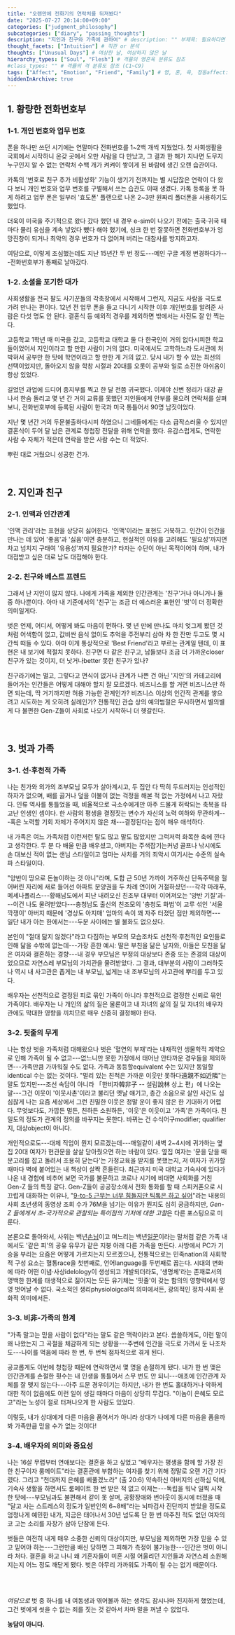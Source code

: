 ```yaml
---
title: "오랜만에 전화기의 연락처를 뒤져봤다"
date: "2025-07-27 20:14:00+09:00"
categories: ["judgment_philosophy"]
subcategories: ["diary", "passing_thoughts"]
description: "지인과 친구와 가족에 관하여" # description: "" 부제목: 필요하다면 추가
thought_facets: ["Intuition"] # 직관 or 분석
thoughts: ["Unusual Days"] # 여상한 날, 여상하지 않은 날
hierarchy_types: ["Soul", "Flesh"] # 격률의 영혼육 분류도 참조
#class_types: "" # 격률의 격 분류도 참조 (C1~C9)
tags: ["Affect", "Emotion", "Friend", "Family"] # 영, 혼, 육, 정동affect: 무의식적·생리적 반응 (감정의 원초적인 형태 또는 기반), 정서emotion: 주관적·의식적 경험 (개인의 경험, 성격, 문화적 배경 등에 따라 다르게 표출 가능), 음식료, 동영상 시청, 여행, 운동, 가족과 보내는 시간, 교회에서 보내는 시간
hiddenInArchive: true
---
```

## 1. 황량한 전화번호부
### 1-1. 개인 번호와 업무 번호
폰을 하나만 쓰던 시기에는 연말마다 전화번호를 1~2백 개씩 지웠었다. 첫 사회생활을 국회에서 시작하니 온갖 곳에서 오만 사람을 다 만났고, 그 결과 한 해가 지나면 도무지 누구인지 알 수 없는 연락처 수백 개가 켜켜이 쌓이게 된 바람에 생긴 오랜 습관이다.

카톡의 '번호로 친구 추가 비활성화' 기능이 생기기 전까지는 별 시답잖은 연락이 다 왔다 보니 개인 번호와 업무 번호를 구별해서 쓰는 습관도 이때 생겼다. 카톡 등록을 못 하게 하려고 업무 폰은 일부러 '효도폰' 플랜으로 나온 2~3만 원짜리 폴더폰을 사용하기도 했었다.

더욱이 미국을 주기적으로 왔다 갔다 했던 내 경우 e-sim이 나오기 전에는 출국·귀국 때마다 물리 유심을 계속 넣었다 뺐다 해야 했기에, 싱크 한 번 잘못하면 전화번호부가 엉망진창이 되거나 최악의 경우 번호가 다 없어져 버리는 대참사를 방지하고자.

여담으로, 이렇게 조심했는데도 지난 15년간 두 번 정도---<span class='append'>메인 구글 계정 변경하다가</span>---전화번호부가 통째로 날아갔다.

### 1-2. 소셜을 포기한 대가
사회생활을 전국 팔도 사기꾼들의 각축장에서 시작해서 그런지, 지금도 사람을 극도로 가려 만나는 편이다. 12년 전 업무 폰을 들고 다니기 시작한 이후 개인번호를 알려준 사람은 다섯 명도 안 된다. 결혼식 등 예외적 경우를 제외하면 밖에서는 사진도 잘 안 찍는다.

고등학교 1학년 때 미국을 갔고, 고등학교 대학교 둘 다 한국인이 거의 없다시피한 학교들이었어서 지인이라고 할 만한 사람이 거의 없다. 미국에서도 고학하느라 도서관에 처박혀서 공부만 한 탓에 학연이라고 할 만한 게 거의 없고. 당시 내가 할 수 있는 최선의 선택이었지만, 돌아오지 않을 학창 시절과 20대를 오롯이 공부와 일로 소진한 아쉬움이 항상 있었다.

길었던 과업에 드디어 종지부를 찍고 한 달 전쯤 귀국했다. 이제야 신변 정리가 대강 끝나서 한숨 돌리고 몇 년 간 거의 교류를 못했던 지인들에게 안부를 물으려 연락처를 살펴보니, 전화번호부에 등록된 사람이 한국과 미국 통틀어서 90명 남짓이었다.

지난 몇 년간 거의 두문불출하다시피 하였으니 그네들에게는 다소 급작스러울 수 있지만 결혼식이 두어 달 남은 관계로 청첩장 전달을 위해 연락을 했다. 유감스럽게도, 연락한 사람 수 자체가 적은데 연락을 받은 사람 수는 더 적었다.

뿌린 대로 거뒀으니 성공한 건가.

<br>

## 2. 지인과 친구
### 2-1. 인맥과 인간관계
'인맥 관리'라는 표현을 상당히 싫어한다. '인맥'이라는 표현도 거북하고. 인간이 인간을 만나는 데 있어 '좋음'과 '싫음'이면 충분하고, 현실적인 이유를 고려해도 '필요성'까지면 차고 넘치지 구태여 '유용성'까지 필요한가? 타자는 수단이 아닌 목적이어야 하며, 내가 대접받고 싶은 대로 남도 대접해야 한다.

### 2-2. 친구와 베스트 프렌드
그래서 난 지인이 많지 않다. 나에게 가족을 제외한 인간관계는 '친구'거나 아니거나 둘 중 하나뿐이다. 아마 내 기준에서의 '친구'는 조금 더 예스러운 표현인 '벗'이 더 정확한 의미일게다.

벗은 언제, 어디서, 어떻게 봐도 마음이 편하다. 몇 년 만에 만나도 마치 엊그제 봤던 것처럼 어색함이 없고, 값비싼 음식 없이도 추억을 주전부리 삼아 차 한 잔만 두고도 몇 시간씩 떠들 수 있다. 아마 이게 통상적으로 'Best Friend'라고 부르는 관계일 텐데, 이 표현은 내 보기에 적절치 못하다. 친구면 다 같은 친구고, 남들보다 조금 더 가까운closer 친구가 있는 것이지, 더 낫거나better 못한 친구가 있나? 

친구라기에는 멀고, 그렇다고 면식이 없거나 관계가 나쁜 건 아닌 '지인'의 카테고리에 들어가는 인간들은 어떻게 대해야 할지 잘 모르겠다. 비즈니스를 할 거면 비즈니스만 하면 되는데, 딱 거기까지만 허용 가능한 관계인가? 비즈니스 이상의 인간적 관계를 쌓으려고 시도하는 게 오히려 실례인가? 전통적인 관습 상의 예의범절은 무시하면서 별의별 게 다 불편한 Gen-Z들이 사회로 나오기 시작하니 더 헷갈린다.

<br>

## 3. 벗과 가족
### 3-1. 선·후천적 가족
나는 친가와 외가의 조부모님 모두가 살아계시고, 두 집안 다 딱히 두드러지는 인성적인 하자가 없으며, 배를 곯거나 덮을 이불이 없는 걱정을 해본 적 없는 가정에서 나고 자랐다. 인류 역사를 통틀었을 때, 비율적으로 극소수에게만 아주 드물게 허락되는 축복을 타고난 인생인 셈이다. 한 사람의 평생을 결정짓는 변수가 자신의 노력 여하와 무관하게---<span class="append">혹은 노력할 기회 자체가 주어지지 않은 채</span>---결정된다는 점이 매우 애석하다.

내 가족은 여느 가족처럼 이런저런 탈도 많고 말도 많았지만 그럭저럭 화목한 축에 낀다고 생각한다. 두 분 다 배울 만큼 배우셨고, 아버지는 주색잡기는커녕 골프나 낚시에도 손 대보신 적이 없는 샌님 스타일이고 엄마는 사치를 거의 죄악시 여기시는 수준의 실속파 스타일이다.

<span class="quote">"양반이 땅으로 돈놀이하는 것 아니"</span>라며, 도합 근 50년 가까이 거주하신 단독주택을 헐어버린 자리에 새로 들어선 아파트 분양권을 두 차례 연이어 거절하셨던---<span class="append">각각 마래푸, 메세나폴리스</span>---황해남도에서 피난 내려오신 친조부 대부터 이어져오는 '양반 기질'과---<span class="append">이건 나도 물려받았다</span>---충청남도 출신의 친조모의 '충청도 화법'이 고루 섞인 '서울 깍쟁이' 아버지 때문에 '경상도 아지매' 엄마의 속이 꽤 자주 터졌던 점만 제외하면---<span class="append"> 일단 내가 아는 한에서는</span>---두분 사이에는 별 불화도 없으셨다.

본인이 <span class="quote">"절대 닮지 않겠다"</span>라고 다짐하는 부모의 모습조차도 선천적·후천적인 요인들로 인해 닮을 수밖에 없는데---<span class="append">가장 흔한 예시: 딸은 부친을 닮은 남자와, 아들은 모친을 닮은 여자와 결혼하는 경향</span>---내 경우 부모님은 부정의 대상보다 존중 또는 존경의 대상이었으므로 자연스레 부모님의 가치관을 물려받았다. 그 결과, 대부분의 사람이 그러하듯 나 역시 내 사고관은 좁게는 내 부모님, 넓게는 내 조부모님의 사고관에 뿌리를 두고 있다.

배우자는 선천적으로 결정된 피로 묶인 가족이 아니라 후천적으로 결정한 신뢰로 묶인 가족이다. 배우자는 나 개인의 삶의 질은 물론이고 내 자녀의 삶의 질 및 자녀의 배우자관에도 막대한 영향을 끼치므로 매우 신중히 결정해야 한다.

### 3-2. 핏줄의 무게
나는 항상 벗을 가족처럼 대해왔으나 벗은 '혈연의 부재'라는 내재적인 생물학적 제약으로 인해 가족이 될 수 없고---<span class="append">없느니만 못한 가정에서 태어난 안타까운 경우들을 제외하면</span>---가족만큼 가까워질 수도 없다. 가족과 동등할equivalent 수는 있지만 동일할identical 수는 없는 것이다. <span class="quote">"멀리 있는 친척은 가까운 이웃만 못하다遠親不如近隣"</span>는 말도 있지만---<span class="append">조선 속담이 아니라 「한비자韓非子 -- 설림說林 상上 편」에 나오는 말</span>---그건 이웃이 '이웃사촌'이라고 불리던 옛날 얘기고, 층간 소음으로 살인 사건도 심심찮게 나는 요즘 세상에서 그런 친밀한 이웃은 정말 운이 좋지 않은 한 기대하기 어렵다. 무엇보다도, 가깝든 멀든, 친하든 소원하든, '이웃'은 이웃이고 '가족'은 가족이다. 친밀도의 정도가 관계의 정의를 바꾸지는 못한다. 바뀌는 건 수식어구modifier; qualifier지, 대상object이 아니다.

개인적으로도---<span class="append">대체 직업이 뭔지 모르겠는데</span>---매일같이 새벽 2~4시에 귀가하는 옆집 20대 여자가 현관문을 살살 닫아줬으면 하는 바람이 있다. 옆집 여자는 '문을 닫을 때 문고리를 잡고 돌려서 조용히 닫는다'는 가정교육을 받지를 못했는지, 저 여자가 귀가할 때마다 벽에 붙어있는 내 책상이 살짝 흔들린다. 최근까지 미국 대학교 기숙사에 있다가 나온 내 경험에 비추어 보면 국가를 불문하고 코로나 시기에 비대면 사회화를 거친 Gen-Z 들의 특징 같다. Gen-Z들이 공공장소에서 전화 통화를 할 때 스피커폰으로 시끄럽게 대화하는 이유나, <span class="quote">"[9-to-5 근무는 너무 힘들지만 틱톡은 하고 싶어](https://m.entertain.naver.com/home/article/003/0012170358)"</span>라는 내용의 사회 초년생의 동영상 조회 수가 76M을 넘기는 이유가 뭔지도 심히 궁금하지만, *Gen-Z 들에게서 초-국가적으로 관찰되는 특이점의 기저에 대한 고찰*은 다른 포스팅으로 미룬다.

본론으로 돌아와서, 사위는 백년<u>손님</u>이고 며느리는 백년<u>일꾼</u>이라는 말처럼 같은 가족 내에서도 '같은 피'의 공유 유무가 같은 지붕 아래 다른 가족을 만든다. 사방에서 PC가 기승을 부리는 요즘은 어떻게 가르치는지 모르겠으나, 전통적으로는 민족nation의 사회학적 구성 요소는 혈통race을 첫번째로, 언어language를 두번째로 꼽는다. 시대의 변화에 따라 어떤 이념·사상idelology이 생성되고 개발되더라도, '생명체'라는 존재로서의 명백한 한계를 태생적으로 짊어지는 모든 유기체는 '핏줄'이 갖는 함의의 영향력에서 영영 벗어날 수 없다. 국소적인 생리physioloigcal적 의미에서든, 광의적인 정치·사회·문화적 의미에서든.

### 3-3. 비非-가족의 한계
<span class="quote">"가족 말고는 믿을 사람이 없다"</span>라는 말도 같은 맥락이라고 본다. 씁쓸하게도, 이런 말이 왜 나왔는지 그 곡절을 체감하게 되는 상황을---<span class="append">주변에 인간을 극도로 가려서 둔 나조차도</span>---나이를 먹음에 따라 한 번, 두 번씩 점차적으로 겪게 된다.

공교롭게도 이번에 청첩장 때문에 연락하면서 몇 명을 손절하게 됐다. 내가 한 번 맺은 인간관계를 손절한 횟수는 내 인생을 통틀어서 스무 번도 안 되니---<span class="append">애초에 인간관계 자체를 잘 맺지 않는다</span>---아주 드문 경우이기는 하지만, 내가 한 번도 홀대하거나 악하게 대한 적이 없음에도 이런 일이 생길 때마다 마음이 상당히 무겁다. <span class="quote">"이놈이 은혜도 모르고"</span>라는 노성이 절로 터져나오게 한 사람도 있었다.

이렇듯, 내가 상대에게 다른 마음을 품어서가 아니라 상대가 나에게 다른 마음을 품을까 봐 가족만큼 믿을 수가 없는 것이다!

### 3-4. 배우자의 의미와 중요성
나는 16살 무렵부터 연애보다는 결혼을 하고 싶었고 <span class="quote">"배우자는 평생을 함께 할 가장 친한 친구이자 룸메이트"</span>라는 결혼관에 부합하는 여자를 찾기 위해 정말로 오랜 기간 기다렸다. 그리고 <span class="quote">"천대까지 은혜를 베풀겠노라" (출 20:6)</span> 약속하신 아버지의 선하심 덕에, 기숙사 생활을 하면서도 룸메이트 한 번 받은 적 없고 이제는---<span class="append">독립을 워낙 일찍 시작한 탓에</span>---부모님과도 불편해서 같이 못 살며, 공황장애와 번아웃이 동시에 터졌을 때 <span class="quote">"달고 사는 스트레스의 정도가 일반인의 6~8배"</span>라는 뇌파검사 진단까지 받았을 정도로 엄청나게 예민한 내가, 지금은 태어나서 30년 넘도록 단 한 번 마주친 적도 없던 여자의 코 고는 소리를 자장가 삼아 단잠에 든다.

벗들은 여전히 내게 매우 소중한 신뢰의 대상이지만, 부모님을 제외하면 가장 믿을 수 있고 믿어야 하는---<span class="append">그런만큼 배신 당하면 그 피해가 측정이 불가능한</span>---인간은 벗이 아니라 처다. 결혼을 하고 나니 왜 기혼자들이 미혼 시절 어울리던 지인들과 자연스레 소원해지는지 어느 정도 깨닫게 됐다. 벗은 아무리 가까워도 가족이 될 수는 없기 때문이다.

<br><br>

*여담으로*
벗 중 하나를 내 여동생과 엮어볼까 하는 생각도 잠시나마 진지하게 했었는데, 그건 벗에게 씻을 수 없는 죄를 짓는 것 같아서 차마 말을 꺼낼 수 없었다.

<span class="quote">**농담이 아니다.**</span>

